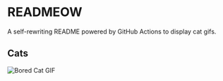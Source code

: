 # READMEOW

A self-rewriting README powered by GitHub Actions to display cat gifs.

## Cats

![Bored Cat GIF](https://media0.giphy.com/media/v1.Y2lkPTlhY2QwMmRhOTdsdDRwanFpYmdtN2ozdWp5bnoxYnI4M3ZqM3lsNjFsN2FiN3R4MCZlcD12MV9naWZzX3NlYXJjaCZjdD1n/mlvseq9yvZhba/200.gif)
